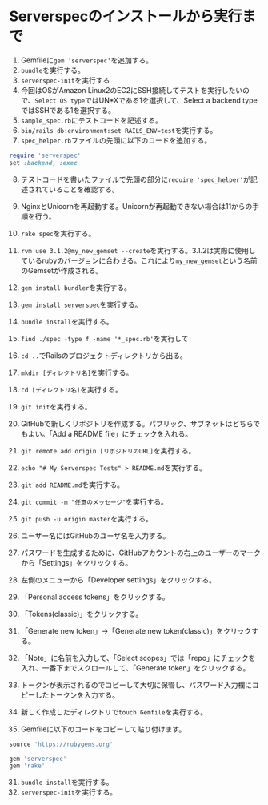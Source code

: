 # Serverspecのインストールから実行まで
1. Gemfileに`gem 'serverspec'`を追加する。
2. `bundle`を実行する。
3. `serverspec-init`を実行する
4. 今回はOSがAmazon Linux2のEC2にSSH接続してテストを実行したいので、`Select OS type`ではUN*Xである1を選択して、Select a backend typeではSSHである1を選択する。
5. `sample_spec.rb`にテストコードを記述する。
6. `bin/rails db:environment:set RAILS_ENV=test`を実行する。
7. `spec_helper.rb`ファイルの先頭に以下のコードを追加する。

```ruby
require 'serverspec'
set :backend, :exec
```
8. テストコードを書いたファイルで先頭の部分に`require 'spec_helper'`が記述されていることを確認する。
9. NginxとUnicornを再起動する。Unicornが再起動できない場合は11からの手順を行う。
10. `rake spec`を実行する。
11. `rvm use 3.1.2@my_new_gemset --create`を実行する。3.1.2は実際に使用しているrubyのバージョンに合わせる。これにより`my_new_gemset`という名前のGemsetが作成される。
12. `gem install bundler`を実行する。
13. `gem install serverspec`を実行する。
14. `bundle install`を実行する。
15. `find ./spec -type f -name '*_spec.rb'`を実行して

11. `cd ..`でRailsのプロジェクトディレクトリから出る。
12. `mkdir [ディレクトリ名]`を実行する。
13. `cd [ディレクトリ名]`を実行する。
14. `git init`を実行する。
15. GitHubで新しくリポジトリを作成する。パブリック、サブネットはどちらでもよい。「Add a README file」にチェックを入れる。
16. `git remote add origin [リポジトリのURL]`を実行する。
17. `echo "# My Serverspec Tests" > README.md`を実行する。
18. `git add README.md`を実行する。
19. `git commit -m "任意のメッセージ"`を実行する。
20. `git push -u origin master`を実行する。
21. ユーザー名にはGitHubのユーザ名を入力する。
22. パスワードを生成するために、GitHubアカウントの右上のユーザーのマークから「Settings」をクリックする。
23. 左側のメニューから「Developer settings」をクリックする。
24. 「Personal access tokens」をクリックする。
25. 「Tokens(classic)」をクリックする。
26. 「Generate new token」→「Generate new token(classic)」をクリックする。
27. 「Note」に名前を入力して、「Select scopes」では「repo」にチェックを入れ、一番下までスクロールして、「Generate token」をクリックする。
28. トークンが表示されるのでコピーして大切に保管し、パスワード入力欄にコピーしたトークンを入力する。
29. 新しく作成したディレクトリで`touch Gemfile`を実行する。
30. Gemfileに以下のコードをコピーして貼り付けます。

```ruby
source 'https://rubygems.org'

gem 'serverspec'
gem 'rake'
```
31. `bundle install`を実行する。
32. `serverspec-init`を実行する。
